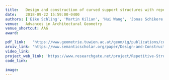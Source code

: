 ```yaml
---
title:   Design and construction of curved support structures with repetitive parameters
date:    2018-09-22 15:59:00-0400
authors: ['Eike Schling', 'Martin Kilian', 'Hui Wang', 'Jonas Schikore', 'Helmut Pottmann']
venue:   Advances in Architectural Geometry
venue_shortcut: AAG
award:

pdf_link:   'https://www.geometrie.tuwien.ac.at/geom/ig/publications/curvedsupport/curvedsupport.pdf'
arxiv_link: 'https://www.semanticscholar.org/paper/Design-and-Construction-of-Curved-Support-with-Schling-Kilian/1f71181f71ca66ab0f9347a4d7bbda08dc246dc9'
video_link:  
project_web_link: 'https://www.researchgate.net/project/Repetitive-Structures'
code_link:

image: 
---
```

<!-- figl.gif -->
<!-- 
<h5 align="justify"><i>
We propose a specific customization of Dropout, called \textit{Sensor Dropout}, to improve multisensory policy robustness and handle partial failure in the sensor-set. We also introduce an additional auxiliary loss on the policy network in order to reduce jerks during policy switching triggered by an abrupt sensor failure or deactivation/activation. Through the visualization of gradients, we show that the learned policies are conditioned on the same latent states representation despite having diverse observations spaces.
</i></h5>
-->

